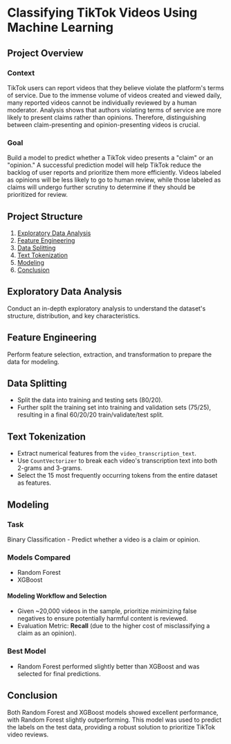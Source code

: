 # Classifying TikTok Videos Using Machine Learning

## Project Overview

### Context
TikTok users can report videos that they believe violate the platform's terms of service. Due to the immense volume of videos created and viewed daily, many reported videos cannot be individually reviewed by a human moderator. Analysis shows that authors violating terms of service are more likely to present claims rather than opinions. Therefore, distinguishing between claim-presenting and opinion-presenting videos is crucial.

### Goal
Build a model to predict whether a TikTok video presents a "claim" or an "opinion." A successful prediction model will help TikTok reduce the backlog of user reports and prioritize them more efficiently. Videos labeled as opinions will be less likely to go to human review, while those labeled as claims will undergo further scrutiny to determine if they should be prioritized for review.

## Project Structure

1. [Exploratory Data Analysis](#exploratory-data-analysis)
2. [Feature Engineering](#feature-engineering)
3. [Data Splitting](#data-splitting)
4. [Text Tokenization](#text-tokenization)
5. [Modeling](#modeling)
6. [Conclusion](#conclusion)

## Exploratory Data Analysis

Conduct an in-depth exploratory analysis to understand the dataset's structure, distribution, and key characteristics.

## Feature Engineering

Perform feature selection, extraction, and transformation to prepare the data for modeling.

## Data Splitting

- Split the data into training and testing sets (80/20).
- Further split the training set into training and validation sets (75/25), resulting in a final 60/20/20 train/validate/test split.

## Text Tokenization

- Extract numerical features from the `video_transcription_text`.
- Use `CountVectorizer` to break each video's transcription text into both 2-grams and 3-grams.
- Select the 15 most frequently occurring tokens from the entire dataset as features.

## Modeling

### Task
Binary Classification - Predict whether a video is a claim or opinion.

### Models Compared
- Random Forest
- XGBoost

#### Modeling Workflow and Selection
- Given ~20,000 videos in the sample, prioritize minimizing false negatives to ensure potentially harmful content is reviewed.
- Evaluation Metric: **Recall** (due to the higher cost of misclassifying a claim as an opinion).

### Best Model
- Random Forest performed slightly better than XGBoost and was selected for final predictions.

## Conclusion

Both Random Forest and XGBoost models showed excellent performance, with Random Forest slightly outperforming. This model was used to predict the labels on the test data, providing a robust solution to prioritize TikTok video reviews.

